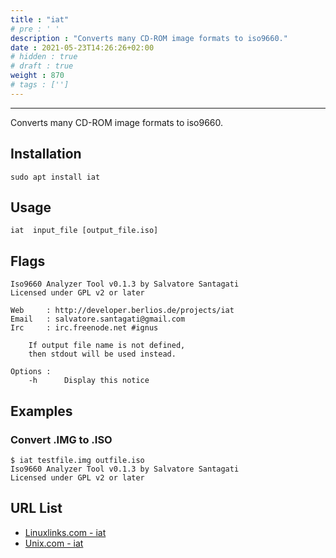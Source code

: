```yaml
---
title : "iat"
# pre : ' '
description : "Converts many CD-ROM image formats to iso9660."
date : 2021-05-23T14:26:26+02:00
# hidden : true
# draft : true
weight : 870
# tags : ['']
---
```


---

Converts many CD-ROM image formats to iso9660.

## Installation

```plain
sudo apt install iat
```

## Usage

```plain
iat  input_file [output_file.iso]
```

## Flags

```plain
Iso9660 Analyzer Tool v0.1.3 by Salvatore Santagati
Licensed under GPL v2 or later

Web     : http://developer.berlios.de/projects/iat
Email   : salvatore.santagati@gmail.com
Irc     : irc.freenode.net #ignus

    If output file name is not defined, 
    then stdout will be used instead.

Options :
    -h      Display this notice
```

## Examples

### Convert .IMG to .ISO

```plain
$ iat testfile.img outfile.iso
Iso9660 Analyzer Tool v0.1.3 by Salvatore Santagati
Licensed under GPL v2 or later
```

## URL List

- [Linuxlinks.com - iat](https://www.linuxlinks.com/iat/)
- [Unix.com - iat](https://www.unix.com/man-page/debian/1/iat/)
